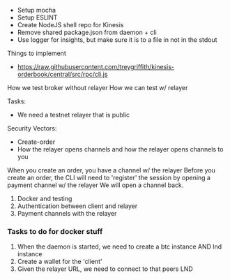 - Setup mocha
- Setup ESLINT
- Create NodeJS shell repo for Kinesis
- Remove shared package.json from daemon + cli
- Use logger for insights, but make sure it is to a file in not in the stdout

Things to implement

- https://raw.githubusercontent.com/treygriffith/kinesis-orderbook/central/src/rpc/cli.js

How we test broker without relayer
How we can test w/ relayer

Tasks:
- We need a testnet relayer that is public

Security Vectors:
- Create-order
- How the relayer opens channels and how the relayer opens channels to you

When you create an order, you have a channel w/ the relayer
Before you create an order, the CLI will need to 'register' the session by opening a payment channel w/ the relayer
We will open a channel back.

1. Docker and testing
2. Authentication between client and relayer
3. Payment channels with the relayer

### Tasks to do for docker stuff

1. When the daemon is started, we need to create a btc instance AND lnd instance
2. Create a wallet for the 'client'
3. Given the relayer URL, we need to connect to that peers LND
